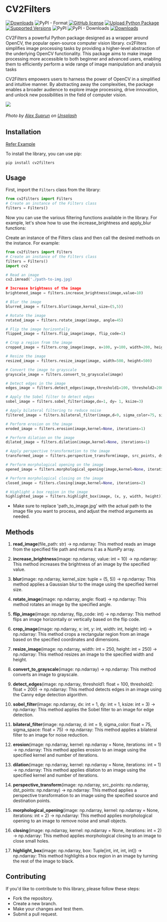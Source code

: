 # CV2Filters
[![Downloads](https://static.pepy.tech/personalized-badge/cv2filters?period=total&units=international_system&left_color=grey&right_color=yellow&left_text=Total-Downloads)](https://pepy.tech/project/cv2filters)
![PyPI - Format](https://img.shields.io/pypi/format/cv2filters)
[![GitHub license](https://img.shields.io/github/license/nuhmanpk/cv2filters.svg)](https://github.com/nuhmanpk/cv2filters/blob/main/LICENSE)
[![Upload Python Package](https://github.com/nuhmanpk/cv2filters/actions/workflows/publish.yml/badge.svg)](https://github.com/nuhmanpk/cv2filters/actions/workflows/publish.yml)
[![Supported Versions](https://img.shields.io/pypi/pyversions/cv2filters.svg)](https://pypi.org/project/cv2filters)
![PyPI](https://img.shields.io/pypi/v/cv2filters)
![PyPI - Downloads](https://img.shields.io/pypi/dm/cv2filters)
[![Downloads](https://static.pepy.tech/personalized-badge/cv2filters?period=week&units=international_system&left_color=grey&right_color=brightgreen&left_text=Downloads/Week)](https://pepy.tech/project/cv2filters)

CV2Filters a powerful Python package designed as a wrapper around OpenCV, the popular open-source computer vision library. cv2Filters simplifies image processing tasks by providing a higher-level abstraction of the underlying OpenCV functionality. This package aims to make image processing more accessible to both beginner and advanced users, enabling them to efficiently perform a wide range of image manipulation and analysis tasks

CV2Filters empowers users to harness the power of OpenCV in a simplified and intuitive manner. By abstracting away the complexities, the package enables a broader audience to explore image processing, drive innovation, and unlock new possibilities in the field of computer vision.

<a href='https://pypi.org/project/cv2filters'><img src='demo.gif'></a>
<h6>Photo by <a href="https://unsplash.com/@sooprun?utm_source=unsplash&utm_medium=referral&utm_content=creditCopyText">Alex Suprun</a> on <a href="https://unsplash.com/photos/ZHvM3XIOHoE?utm_source=unsplash&utm_medium=referral&utm_content=creditCopyText">Unsplash</a></h6>


## Installation

[Refer Example](https://github.com/nuhmanpk/cv2filters/wiki) 

To install the library, you can use pip:

```shell
pip install cv2filters
```

## Usage

First, import the `Filters` class from the library:

```python
from cv2filters import Filters
# Create an instance of the Filters class
filters = Filters()
```

Now you can use the various filtering functions available in the library. For example, let's show how to use the increase_brightness and apply_blur functions:


Create an instance of the Filters class and then call the desired methods on the instance. For example:

```python
from cv2filters import Filters
# Create an instance of the Filters class
filters = Filters()
import cv2

# Read an image
cv2.imread('./path-to-img.jpg)

# Increase brightness of the image
brightened_image = filters.increase_brightness(image,value=10)

# Blur the image
blurred_image = filters.blur(image,kernal_size=(5,5))

# Rotate the image
rotated_image = filters.rotate_image(image, angle=45)

# Flip the image horizontally
flipped_image = filters.flip_image(image, flip_code=1)

# Crop a region from the image
cropped_image = filters.crop_image(image, x=100, y=100, width=200, height=200)

# Resize the image
resized_image = filters.resize_image(image, width=500, height=500)

# Convert the image to grayscale
grayscale_image = filters.convert_to_grayscale(image)

# Detect edges in the image
edges_image = filters.detect_edges(image,threshold1=100, threshold2=200)

# Apply the Sobel filter to detect edges
sobel_image = filters.sobel_filter(image,dx=1, dy= 1, ksize=3)

# Apply bilateral filtering to reduce noise
filtered_image = filters.bilateral_filter(image,d=9, sigma_color=75, sigma_space=75)

# Perform erosion on the image
eroded_image = filters.erosion(image,kernel=None, iterations=1)

# Perform dilation on the image
dilated_image = filters.dilation(image,kernel=None, iterations=1)

# Apply perspective transformation to the image
transformed_image = filters.perspective_transform(image, src_points, dst_points)

# Perform morphological opening on the image
opened_image = filters.morphological_opening(image,kernel=None, iterations=2)

# Perform morphological closing on the image
closed_image = filters.closing(image,kernel=None, iterations=2)

# Highlight a box region in the image
highlighted_image = filters.highlight_box(image, (x, y, width, height))
```

* Make sure to replace 'path_to_image.jpg' with the actual path to the image file you want to process, and adjust the method arguments as needed.
  
## Methods

1. **read_image**(file_path: str) -> np.ndarray:
This method reads an image from the specified file path and returns it as a NumPy array.

2. **increase_brightness**(image: np.ndarray, value: int = 10) -> np.ndarray:
This method increases the brightness of an image by the specified value.

3. **blur**(image: np.ndarray, kernel_size: tuple = (5, 5)) -> np.ndarray:
This method applies a Gaussian blur to the image using the specified kernel size.

4. **rotate_image**(image: np.ndarray, angle: float) -> np.ndarray:
This method rotates an image by the specified angle.

5. **flip_image**(image: np.ndarray, flip_code: int) -> np.ndarray:
This method flips an image horizontally or vertically based on the flip code.

6. **crop_image**(image: np.ndarray, x: int, y: int, width: int, height: int) -> np.ndarray:
This method crops a rectangular region from an image based on the specified coordinates and dimensions.

7. **resize_image**(image: np.ndarray, width: int = 250, height: int = 250) -> np.ndarray:
This method resizes an image to the specified width and height.

8. **convert_to_grayscale**(image: np.ndarray) -> np.ndarray:
This method converts an image to grayscale.

9. **detect_edges**(image: np.ndarray, threshold1: float = 100, threshold2: float = 200) -> np.ndarray:
This method detects edges in an image using the Canny edge detection algorithm.

10. **sobel_filter**(image: np.ndarray, dx: int = 1, dy: int = 1, ksize: int = 3) -> np.ndarray:
This method applies the Sobel filter to an image for edge detection.

11. **bilateral_filter**(image: np.ndarray, d: int = 9, sigma_color: float = 75, sigma_space: float = 75) -> np.ndarray:
This method applies a bilateral filter to an image for noise reduction.

12. **erosion**(image: np.ndarray, kernel: np.ndarray = None, iterations: int = 1) -> np.ndarray:
This method applies erosion to an image using the specified kernel and number of iterations.

13. **dilation**(image: np.ndarray, kernel: np.ndarray = None, iterations: int = 1) -> np.ndarray:
This method applies dilation to an image using the specified kernel and number of iterations.

14. **perspective_transform**(image: np.ndarray, src_points: np.ndarray, dst_points: np.ndarray) -> np.ndarray:
This method applies a perspective transformation to an image using the specified source and destination points.

15. **morphological_opening**(image: np.ndarray, kernel: np.ndarray = None, iterations: int = 2) -> np.ndarray:
This method applies morphological opening to an image to remove noise and small objects.

16. **closing**(image: np.ndarray, kernel: np.ndarray = None, iterations: int = 2) -> np.ndarray:
This method applies morphological closing to an image to close small holes.

17. **highlight_box**(image: np.ndarray, box: Tuple[int, int, int, int]) -> np.ndarray:
This method highlights a box region in an image by turning the rest of the image to black.

## Contributing

If you'd like to contribute to this library, please follow these steps:

* Fork the repository.
* Create a new branch.
* Make your changes and test them.
* Submit a pull request.
